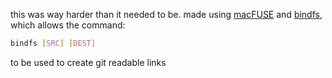 this was way harder than it needed to be.
made using [macFUSE](https://macfuse.github.io/) and [bindfs](https://bindfs.org/),
which allows the command:
```sh
bindfs [SRC] [DEST]
```
to be used to create git readable links
